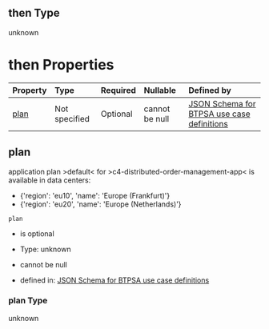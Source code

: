 ## then Type

unknown

# then Properties

| Property      | Type          | Required | Nullable       | Defined by                                                                                                                                                                                                                                    |
| :------------ | :------------ | :------- | :------------- | :-------------------------------------------------------------------------------------------------------------------------------------------------------------------------------------------------------------------------------------------- |
| [plan](#plan) | Not specified | Optional | cannot be null | [JSON Schema for BTPSA use case definitions](btpsa-usecase-properties-services-items-allof-2-then-allof-9-then-allof-0-then-properties-plan.md "undefined#/properties/services/items/allOf/2/then/allOf/9/then/allOf/0/then/properties/plan") |

## plan

application plan >default< for >c4-distributed-order-management-app< is available in data centers:

*   {'region': 'eu10', 'name': 'Europe (Frankfurt)'}
*   {'region': 'eu20', 'name': 'Europe (Netherlands)'}

`plan`

*   is optional

*   Type: unknown

*   cannot be null

*   defined in: [JSON Schema for BTPSA use case definitions](btpsa-usecase-properties-services-items-allof-2-then-allof-9-then-allof-0-then-properties-plan.md "undefined#/properties/services/items/allOf/2/then/allOf/9/then/allOf/0/then/properties/plan")

### plan Type

unknown
